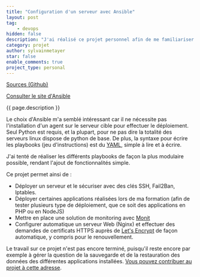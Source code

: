 ```yaml
---
title: "Configuration d'un serveur avec Ansible"
layout: post
tag: 
    - devops
hidden: false
description: "J'ai réalisé ce projet personnel afin de me familiariser avec Ansible et pouvoir récréer un serveur à l'identique sans intervention humaine."
category: projet
author: sylvainmetayer
star: false
enable_comments: true
project_type: personal
---
```


[Sources (Github)](https://github.com/EPSIBordeaux/ansible-deployment)

[Consulter le site d'Ansible](https://www.ansible.com/)

{{ page.description }}

Le choix d'Ansible m'a semblé intéressant car il ne nécessite pas l'installation d'un agent sur le serveur cible pour effectuer le déploiement. Seul Python est requis, et la plupart, pour ne pas dire la totalité des serveurs linux dispose de python de base. De plus, la syntaxe pour écrire les playbooks (jeu d'instructions) est du [YAML](http://yaml.org/), simple à lire et à écrire.

J'ai tenté de réaliser les différents playbooks de façon la plus modulaire possible, rendant l'ajout de fonctionnalités simple.

Ce projet permet ainsi de :

- Déployer un serveur et le sécuriser avec des clés SSH, Fail2Ban, Iptables.
- Déployer certaines applications réalisées lors de ma formation (afin de tester plusieurs type de déploiement, que ce soit des applications en PHP ou en NodeJS)
- Mettre en place une solution de monitoring avec [Monit](https://mmonit.com/monit/)
- Configurer automatique un serveur Web (Nginx) et effectuer des demandes de certificats HTTPS auprès de [Let's Encrypt](https://letsencrypt.org/) de façon automatique, y compris pour le renouvellement.

Le travail sur ce projet n'est pas encore terminé, puisqu'il reste encore par exemple à gérer la question de la sauvegarde et de la restauration des données des différentes applications installées. [Vous pouvez contribuer au projet à cette adresse](https://github.com/EPSIBordeaux/ansible-deployment/issues).

